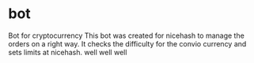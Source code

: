 # bot
Bot for cryptocurrency
This bot was created for nicehash to manage the orders on a right way. 
It checks the difficulty for the convio currency and sets limits at nicehash. 
well well well

